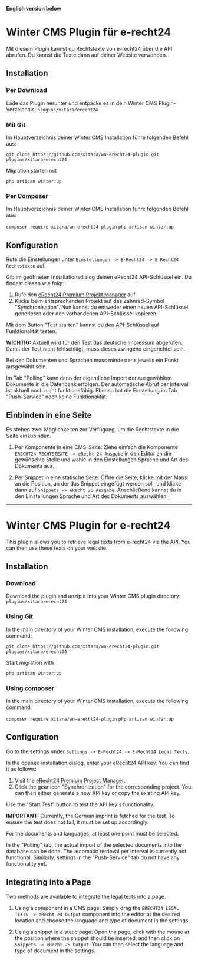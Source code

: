 **English version below**

# Winter CMS Plugin für e-recht24

Mit diesem Plugin kannst du Rechtstexte von e-recht24 über die API abrufen. Du kannst die Texte dann auf deiner Website verwenden.

## Installation
### Per Download
Lade das Plugin herunter und entpacke es in dein Winter CMS Plugin-Verzeichnis: `plugins/xitara/erecht24`

### Mit Git
Im Hauptverzeichnis deiner Winter CMS Installation führe folgenden Befehl aus:

`git clone https://github.com/xitara/wn-erecht24-plugin.git plugins/xitara/erecht24`

Migration starten mit

`php artisan winter:up`

### Per Composer
Im Hauptverzeichnis deiner Winter CMS Installation führe folgenden Befehl aus:

`composer require xitara/wn-erecht24-plugin`
`php artisan winter:up`

## Konfiguration
Rufe die Einstellungen unter `Einstellungen -> E-Recht24 -> E-Recht24 Rechtstexte` auf.

Gib im geöffneten Installationsdialog deinen eRecht24 API-Schlüssel ein. Du findest diesen wie folgt:

1. Rufe den [eRecht24 Premium Projekt Manager](https://www.e-recht24.de/mitglieder/tools/projekt-manager/) auf.
2. Klicke beim entsprechenden Projekt auf das Zahnrad-Symbol "Synchronisation". Nun kannst du entweder einen neuen API-Schlüssel generieren oder den vorhandenen API-Schlüssel kopieren.

Mit dem Button "Test starten" kannst du den API-Schlüssel auf Funktionalität testen.

**WICHTIG:** Aktuell wird für den Test das deutsche Impressum abgerufen. Damit der Test nicht fehlschlägt, muss dieses zwingend eingerichtet sein.

Bei den Dokumenten und Sprachen muss mindestens jeweils ein Punkt ausgewählt sein.

Im Tab "Polling" kann dann der eigentliche Import der ausgewählten Dokumente in die Datenbank erfolgen. Der automatische Abruf per Intervall ist aktuell noch nicht funktionsfähig. Ebenso hat die Einstellung im Tab "Push-Service" noch keine Funktionalität.

## Einbinden in eine Seite
Es stehen zwei Möglichkeiten zur Verfügung, um die Rechtstexte in die Seite einzubinden.

1. Per Komponente in eine CMS-Seite: Ziehe einfach die Komponente `ERECHT24 RECHTSTEXTE -> eRecht 24 Ausgabe` in den Editor an die gewünschte Stelle und wähle in den Einstellungen Sprache und Art des Dokuments aus.

2. Per Snippet in eine statische Seite: Öffne die Seite, klicke mit der Maus an die Position, an der das Snippet eingefügt werden soll, und klicke dann auf `Snippets -> eRecht 25 Ausgabe`. Anschließend kannst du in den Einstellungen Sprache und Art des Dokuments auswählen.

---

# Winter CMS Plugin for e-recht24

This plugin allows you to retrieve legal texts from e-recht24 via the API. You can then use these texts on your website.

## Installation
### Download
Download the plugin and unzip it into your Winter CMS plugin directory: `plugins/xitara/erecht24`

### Using Git
In the main directory of your Winter CMS installation, execute the following command:

`git clone https://github.com/xitara/wn-erecht24-plugin.git plugins/xitara/erecht24`

Start migration with

`php artisan winter:up`

### Using composer
In the main directory of your Winter CMS installation, execute the following command:

`composer require xitara/wn-erecht24-plugin`
`php artisan winter:up`

## Configuration
Go to the settings under `Settings -> E-Recht24 -> E-Recht24 Legal Texts`.

In the opened installation dialog, enter your eRecht24 API key. You can find it as follows:

1. Visit the [eRecht24 Premium Project Manager](https://www.e-recht24.de/mitglieder/tools/projekt-manager/).
2. Click the gear icon "Synchronization" for the corresponding project. You can then either generate a new API key or copy the existing API key.

Use the "Start Test" button to test the API key's functionality.

**IMPORTANT:** Currently, the German imprint is fetched for the test. To ensure the test does not fail, it must be set up accordingly.

For the documents and languages, at least one point must be selected.

In the "Polling" tab, the actual import of the selected documents into the database can be done. The automatic retrieval per interval is currently not functional. Similarly, settings in the "Push-Service" tab do not have any functionality yet.

## Integrating into a Page
Two methods are available to integrate the legal texts into a page.

1. Using a component in a CMS page: Simply drag the `ERECHT24 LEGAL TEXTS -> eRecht 24 Output` component into the editor at the desired location and choose the language and type of document in the settings.

2. Using a snippet in a static page: Open the page, click with the mouse at the position where the snippet should be inserted, and then click on `Snippets -> eRecht 25 Output`. You can then select the language and type of document in the settings.
